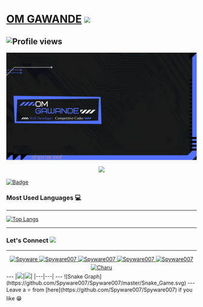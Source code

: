 # ![](https://github.com/Akash-Salvi/Akash-Salvi/blob/master/Hello(1).gif)[OM GAWANDE](https://github.com/Spyware007) <img src="https://raw.githubusercontent.com/MartinHeinz/MartinHeinz/master/wave.gif" width="30px">
![Profile views](https://gpvc.arturio.dev/Spyware007)
---
<img src="img/omgawande.png" width='2500'>

<p align="center">
  <a href="https://github.com/Spyware007/readme-typing-svg"><img src="https://readme-typing-svg.herokuapp.com/?lines=Full-stack%20web%20developer;Self-taught%20Graphics%20Designer;2%20years%20of%20coding%20experience;Always%20learning%20new%20things&font=Fira%20Code&center=true&width=440&height=45&color=ff00ff&vCenter=true&size=22"></a>
</p>

[![Badge](https://cp-logo.vercel.app/codechef/death_dealer_7)](https://www.codechef.com/users/death_dealer_7)
### Most Used Languages 💻
---
[![Top Langs](https://github-readme-stats.vercel.app/api/top-langs/?username=Spyware007&layout=compact&theme=midnight-purple)](https://github.com/Spyware007)

---
### Let's Connect <img src="https://raw.githubusercontent.com/ShahriarShafin/ShahriarShafin/main/Assets/handshake.gif" height="32px">
---
<div align="center">
 <a href="https://www.linkedin.com/in/om-gawande/" target="_blank">
<img src=https://img.shields.io/badge/linkedin-%231E77B5.svg?&style=for-the-badge&logo=linkedin&logoColor=white alt=Spyware linkedin style="margin-bottom: 5px;" />
</a>
  
 <a href="https://github.com/Spyware007" target="_blank">
<img src=https://img.shields.io/badge/GitHub-100000?style=for-the-badge&logo=github&logoColor=white alt=Spyware007 GitHub style="margin-bottom: 5px;" />
</a>
  
 <a href="https://twitter.com/_s_p_i_d_e_y_1" target="_blank">
<img src=https://img.shields.io/badge/twitter-%2300acee.svg?&style=for-the-badge&logo=twitter&logoColor=white alt=Spyware007 twitter style="margin-bottom: 5px;" />
</a>

<a href="mailto:omngawande8888695399@gmail.com" target="_blank">
<img src=https://img.shields.io/badge/Gmail-D14836?style=for-the-badge&logo=gmail&logoColor=white" alt=Spyware007 gmail style="margin-bottom: 5px;" />
</a>

<a href="https://www.instagram.com/_s_p_i_d_e_r_9480/" target="_blank">
<img src=https://img.shields.io/badge/Instagram-E4405F?style=for-the-badge&logo=instagram&logoColor=white alt=Spyware007 Instagram style="margin-bottom: 5px;" />
</a>
                                                                                                                                                 
<a href="https://www.facebook.com/om.gawande.79274" target="_blank">
<img src=https://img.shields.io/badge/Facebook-1877F2?style=for-the-badge&logo=facebook&logoColor=white alt=Charu Facebook style="margin-bottom: 5px;" />
</a>  

</div>                                                                                                                                                    
---                                                                                                                                                     
|<img src="https://github-readme-stats.vercel.app/api?username=Spyware007&&show_icons=true&count_private=true&include_all_commits=true"/>|<img src="https://github-readme-streak-stats.herokuapp.com/?user=Spyware007"/>|
|---|---|
---
![Snake Graph](https://github.com/Spyware007/Spyware007/master/Snake_Game.svg)
---
Leave a ⭐ from [here](https://github.com/Spyware007/Spyware007) if you like 😁
<!--
**Spyware007/Spyware007** is a ✨ _special_ ✨ repository because its `README.md` (this file) appears on your GitHub profile.

Here are some ideas to get you started:

- 🔭 I’m currently working on ...
- 🌱 I’m currently learning ...
- 👯 I’m looking to collaborate on ...
- 🤔 I’m looking for help with ...
- 💬 Ask me about ...
- 📫 How to reach me: ...
- 😄 Pronouns: ...
- ⚡ Fun fact: ...
-->
